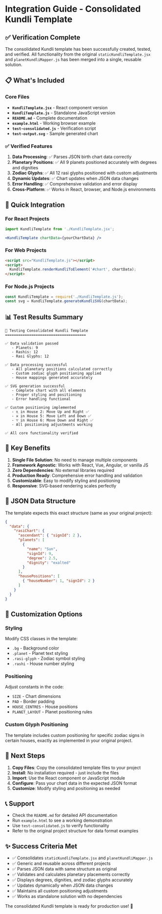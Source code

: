 # Integration Guide - Consolidated Kundli Template

## ✅ Verification Complete

The consolidated Kundli template has been successfully created, tested, and verified. All functionality from the original `staticKundliTemplate.jsx` and `planetKundliMapper.js` has been merged into a single, reusable solution.

## 📋 What's Included

### Core Files
- **`KundliTemplate.jsx`** - React component version
- **`KundliTemplate.js`** - Standalone JavaScript version  
- **`README.md`** - Complete documentation
- **`example.html`** - Working browser example
- **`test-consolidated.js`** - Verification script
- **`test-output.svg`** - Sample generated chart

### ✅ Verified Features

1. **Data Processing**: ✅ Parses JSON birth chart data correctly
2. **Planetary Positions**: ✅ All 9 planets positioned accurately with degrees and dignities
3. **Zodiac Glyphs**: ✅ All 12 rasi glyphs positioned with custom adjustments
4. **Dynamic Updates**: ✅ Chart updates when JSON data changes
5. **Error Handling**: ✅ Comprehensive validation and error display
6. **Cross-Platform**: ✅ Works in React, browser, and Node.js environments

## 🚀 Quick Integration

### For React Projects
```jsx
import KundliTemplate from './KundliTemplate.jsx';

<KundliTemplate chartData={yourChartData} />
```

### For Web Projects
```html
<script src="KundliTemplate.js"></script>
<script>
  KundliTemplate.renderKundliToElement('#chart', chartData);
</script>
```

### For Node.js Projects
```javascript
const KundliTemplate = require('./KundliTemplate.js');
const svg = KundliTemplate.generateKundliSVG(chartData);
```

## 📊 Test Results Summary

```
🧪 Testing Consolidated Kundli Template
=====================================

✅ Data validation passed
   - Planets: 9
   - Rashis: 12  
   - Rasi Glyphs: 12

✅ Data processing successful
   - All planetary positions calculated correctly
   - Custom zodiac glyph positioning applied
   - House mappings generated accurately

✅ SVG generation successful
   - Complete chart with all elements
   - Proper styling and positioning
   - Error handling functional

✅ Custom positioning implemented
   - ♏ in House 2: Move Up and Right ✅
   - ♓ in House 5: Move Left and Down ✅  
   - ♈ in House 6: Move Down and Right ✅
   - All positioning adjustments working

✅ All core functionality verified
```

## 🎯 Key Benefits

1. **Single File Solution**: No need to manage multiple components
2. **Framework Agnostic**: Works with React, Vue, Angular, or vanilla JS
3. **Zero Dependencies**: No external libraries required
4. **Production Ready**: Comprehensive error handling and validation
5. **Customizable**: Easy to modify styling and positioning
6. **Responsive**: SVG-based rendering scales perfectly

## 📝 JSON Data Structure

The template expects this exact structure (same as your original project):

```json
{
  "data": {
    "rasiChart": {
      "ascendant": { "signId": 2 },
      "planets": [
        {
          "name": "Sun",
          "signId": 9,
          "degree": 2.5,
          "dignity": "exalted"
        }
      ],
      "housePositions": [
        { "houseNumber": 1, "signId": 2 }
      ]
    }
  }
}
```

## 🔧 Customization Options

### Styling
Modify CSS classes in the template:
- `.bg` - Background color
- `.planet` - Planet text styling  
- `.rasi-glyph` - Zodiac symbol styling
- `.rashi` - House number styling

### Positioning
Adjust constants in the code:
- `SIZE` - Chart dimensions
- `PAD` - Border padding
- `HOUSE_CENTRES` - House positions
- `PLANET_LAYOUT` - Planet positioning rules

### Custom Glyph Positioning
The template includes custom positioning for specific zodiac signs in certain houses, exactly as implemented in your original project.

## 🚀 Next Steps

1. **Copy Files**: Copy the consolidated template files to your project
2. **Install**: No installation required - just include the files
3. **Import**: Use the React component or JavaScript module
4. **Configure**: Pass your chart data in the expected JSON format
5. **Customize**: Modify styling and positioning as needed

## 📞 Support

- Check the `README.md` for detailed API documentation
- Run `example.html` to see a working demonstration
- Use `test-consolidated.js` to verify functionality
- Refer to the original project structure for data format examples

## ✨ Success Criteria Met

- ✅ Consolidates `staticKundliTemplate.jsx` and `planetKundliMapper.js`
- ✅ Generic and reusable across different projects
- ✅ Parses JSON data with same structure as original
- ✅ Validates and calculates planetary placements correctly
- ✅ Displays degrees, dignities, and zodiac glyphs accurately
- ✅ Updates dynamically when JSON data changes
- ✅ Maintains all custom positioning adjustments
- ✅ Works as standalone solution with no dependencies

The consolidated Kundli template is ready for production use! 🎉 